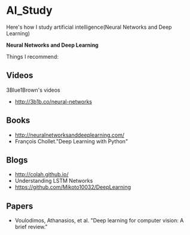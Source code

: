 # AI_Study
Here's how I study artificial intelligence(Neural Networks and Deep Learning)

**Neural Networks and Deep Learning**

Things I recommend:

## Videos
3Blue1Brown's videos 
- http://3b1b.co/neural-networks

## Books
- http://neuralnetworksanddeeplearning.com/
- François Chollet."Deep Learning with Python"

## Blogs
- http://colah.github.io/  
- Understanding LSTM Networks
- https://github.com/Mikoto10032/DeepLearning

## Papers
- Voulodimos, Athanasios, et al. "Deep learning for computer vision: A brief review."
